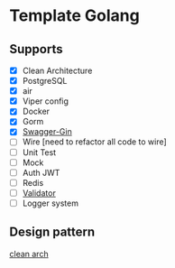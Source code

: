 # Template Golang

## Supports

- [x] Clean Architecture
- [x] PostgreSQL
- [x] air
- [x] Viper config
- [x] Docker
- [x] Gorm
- [X] [Swagger-Gin](https://github.com/swaggo/gin-swagger)
- [ ] Wire [need to refactor all code to wire]
- [ ] Unit Test
- [ ] Mock
- [ ] Auth JWT
- [ ] Redis
- [ ] [Validator](https://github.com/go-playground/validator)
- [ ] Logger system

## Design pattern

[clean arch](https://medium.com/@rayato159/how-to-implement-clean-architecture-in-golang-87e9f2c8c5e4)
